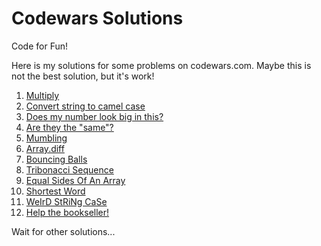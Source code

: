 # Codewars Solutions

Code for Fun!

Here is my solutions for some problems on codewars.com. Maybe this is not the best solution, but it's work!

1. [Multiply](./solutions/1-multiply.md)
2. [Convert string to camel case](./solutions/2-convert-string-to-camel-case.md)
3. [Does my number look big in this?](./solutions/3-does-my-number-look-big-in-this.md)
4. [Are they the "same"?](./solutions/4-are-they-the-same.md)
5. [Mumbling](./solutions/5-mumbling.md)
6. [Array.diff](./solutions/6-array.diff.md)
7. [Bouncing Balls](./solutions/7-bouncing-balls.md)
8. [Tribonacci Sequence](./solutions/8-tribonacci-sequence.md)
9. [Equal Sides Of An Array](./solutions/9-equal-sides-of-an-array.md)
10. [Shortest Word](./solutions/10-shortest-word.md)
11. [WeIrD StRiNg CaSe](./solutions/11-weird-string-case.md)
12. [Help the bookseller!](./solutions/12-help-the-bookseller.md)

Wait for other solutions...
